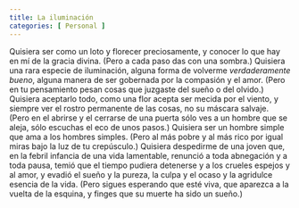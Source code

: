 ```yaml
---
title: La iluminación
categories: [ Personal ]
---
```



Quisiera ser como un loto y florecer preciosamente, y conocer lo que hay en mí
de la gracia divina. (Pero a cada paso das con una sombra.) Quisiera una rara
especie de iluminación, alguna forma de volverme *verdaderamente bueno*, alguna
manera de ser gobernada por la compasión y el amor. (Pero en tu pensamiento
pesan cosas que juzgaste del sueño o del olvido.) Quisiera  aceptarlo todo,
como una flor acepta ser mecida por el viento, y siempre ver el rostro
permanente de las cosas, no su máscara salvaje. (Pero en el
abrirse y el cerrarse de una puerta sólo ves a un hombre que se aleja, sólo
escuchas el eco de unos pasos.) Quisiera ser un hombre simple que ama a los
hombres simples. (Pero al más pobre y al más rico por igual miras
bajo la luz de tu crepúsculo.) Quisiera despedirme de una joven que, en la
febril infancia de una vida lamentable, renunció a toda abnegación y a toda
pausa, temió que el tiempo pudiera detenerse y a los crueles espejos y al amor,
y evadió el sueño y la pureza, la culpa y el ocaso y la agridulce esencia de la
vida. (Pero sigues esperando que esté viva, que aparezca a la vuelta de la
esquina, y finges que su muerte ha sido un sueño.) 


